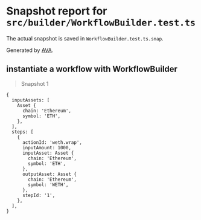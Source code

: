 # Snapshot report for `src/builder/WorkflowBuilder.test.ts`

The actual snapshot is saved in `WorkflowBuilder.test.ts.snap`.

Generated by [AVA](https://avajs.dev).

## instantiate a workflow with WorkflowBuilder

> Snapshot 1

    {
      inputAssets: [
        Asset {
          chain: 'Ethereum',
          symbol: 'ETH',
        },
      ],
      steps: [
        {
          actionId: 'weth.wrap',
          inputAmount: 1000,
          inputAsset: Asset {
            chain: 'Ethereum',
            symbol: 'ETH',
          },
          outputAsset: Asset {
            chain: 'Ethereum',
            symbol: 'WETH',
          },
          stepId: '1',
        },
      ],
    }
